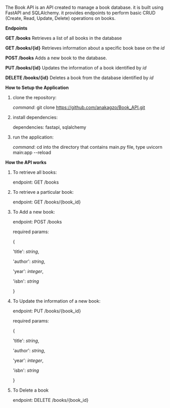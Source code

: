 The Book API is an API created to manage a book database. 
it is built using FastAPI and SQLAlchemy. 
it provides endpoints to perform basic CRUD (Create, Read, Update, Delete) operations on books.

**Endpoints**

**GET /books**
  Retrieves a list of all books in the database
  
**GET /books/{id}** 
  Retrieves information about a specific book
  base on the _id_
  
**POST /books**
  Adds a new book to the database.
  
**PUT /books/{id}**
  Updates the information of a book
  identified by _id_ 
  
**DELETE /books/{id}**
  Deletes a book from the database 
  identified by _id_


**How to Setup the Application**

1. clone the repository:
   
   _command_: git clone https://github.com/anakagzo/Book_API.git
   
2. install dependencies:
   
   dependencies: fastapi, sqlalchemy

3. run the application:
   
   _command_: cd into the directory that contains main.py file,
              type uvicorn main:app --reload

**How the API works**

1. To retrieve all books:
   
   endpoint: GET /books

2. To retrieve a particular book:
   
   endpoint: GET /books/{book_id}

3. To Add a new book:
   
   endpoint: POST /books
   
   required params:
   
   {
   
     'title': _string_,
   
     'author': _string_,
   
     'year': _integer_,
   
     'isbn': _string_
   
   }
   
5. To Update the information of a new book:
   
   endpoint: PUT /books/{book_id}
   
   required params:
   
   {
   
     'title': _string_,
   
     'author': _string_,
   
     'year': _integer_,
   
     'isbn': _string_
   
   }

9. To Delete a book
    
   endpoint: DELETE /books/{book_id}    
        

